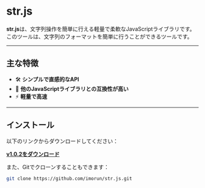 # str.js

**str.js**は、文字列操作を簡単に行える軽量で柔軟なJavaScriptライブラリです。このツールは、文字列のフォーマットを簡単に行うことができるツールです。

---

## 主な特徴
- 🛠️ **シンプルで直感的なAPI**
- 🤝 **他のJavaScriptライブラリとの互換性が高い**
- ⚡ **軽量で高速**

---

## インストール

以下のリンクからダウンロードしてください：

[**v1.0.2をダウンロード**](https://github.com/imorun/str.js/archive/refs/tags/v1.0.2.zip)

また、Gitでクローンすることもできます：

```bash
git clone https://github.com/imorun/str.js.git
